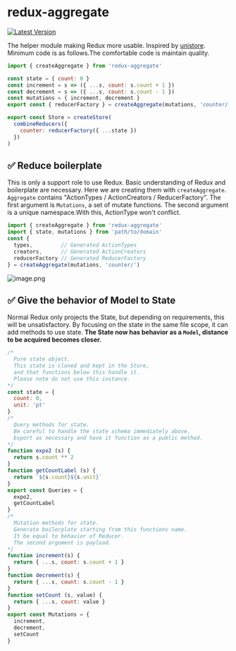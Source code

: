 # redux-aggregate

[![Latest Version](https://img.shields.io/badge/npm-v1.4.0-C12127.svg)](https://www.npmjs.com/package/redux-aggregate)

The helper module making Redux more usable.
Inspired by [unistore](https://github.com/developit/unistore).
Minimum code is as follows.The comfortable code is maintain quality.

```javascript
import { createAggregate } from 'redux-aggregate'

const state = { count: 0 }
const increment = s => ({ ...s, count: s.count + 1 })
const decrement = s => ({ ...s, count: s.count - 1 })
const mutations = { increment, decrement }
export const { reducerFactory } = createAggregate(mutations, 'counter/')

export const Store = createStore(
  combineReducers({
    counter: reducerFactory({ ...state })
  })
)
```

## ✅ Reduce boilerplate

This is only a support role to use Redux.
Basic understanding of Redux and boilerplate are necessary.
Here we are creating them with `createAggregate`.
`Aggregate` contains "ActionTypes / ActionCreators / ReducerFactory".
The first argument is `Mutations`, a set of mutate functions.
The second argument is a unique namespace.With this, ActionType won't conflict.

```javascript
import { createAggregate } from 'redux-aggregate'
import { state, mutations } from 'path/to/domain'
const {
  types,         // Generated ActionTypes
  creators,      // Generated ActionCreators
  reducerFactory // Generated ReducerFactory
} = createAggregate(mutations, 'counter/')
```

![image.png](https://user-images.githubusercontent.com/22139818/37502814-59e06558-2918-11e8-93b8-3033f729fbf5.png)


## ✅ Give the behavior of Model to State

Normal Redux only projects the State, but depending on requirements, this will be unsatisfactory.
By focusing on the state in the same file scope, it can add methods to use state.
**The State now has behavior as a `Model`, distance to be acquired becomes closer.**

```javascript
/*
  Pure state object.
  This state is cloned and kept in the Store,
  and that functions below this handle it.
  Please note do not use this instance.
*/
const state = {
  count: 0,
  unit: 'pt'
}
/*
  Query methods for state.
  Be careful to handle the state schema immediately above.
  Export as necessary and have it function as a public method.
*/
function expo2 (s) {
  return s.count ** 2
}
function getCountLabel (s) {
  return `${s.count}${s.unit}`
}
export const Queries = {
  expo2,
  getCountLabel
}
/*
  Mutation methods for state.
  Generate boilerplate starting from this functions name.
  It be equal to behavior of Reducer.
  The second argument is payload.
*/
function increment(s) {
  return { ...s, count: s.count + 1 }
}
function decrement(s) {
  return { ...s, count: s.count - 1 }
}
function setCount (s, value) {
  return { ...s, count: value }
}
export const Mutations = {
  increment,
  decrement,
  setCount
}
```
